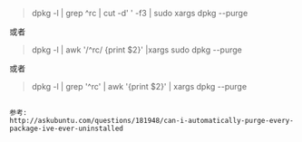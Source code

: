 > dpkg -l | grep ^rc | cut -d' ' -f3 | sudo xargs dpkg --purge

或者
> dpkg -l | awk '/^rc/ {print $2}' |xargs sudo dpkg --purge

或者
> dpkg -l | grep '^rc' | awk '{print $2}' | xargs dpkg --purge

```

参考:  
http://askubuntu.com/questions/181948/can-i-automatically-purge-every-package-ive-ever-uninstalled
